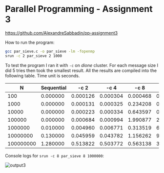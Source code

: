 # Parallel Programming - Assignment 3

https://github.com/AlexandreSabbadin/pp-assignment3

How to run the program:

```bash
gcc par_sieve.c -o par_sieve -lm -fopenmp
srun -c 2 par_sieve 2 1000
```

To test the program I ran it with `-c` on *dione* cluster. For each message size I did 5 tries then took the smallest result. All the results are compiled into the following table. Time unit is seconds.

| N         | Sequential | -c 2     | -c 4     | -c 8     | -c 16    |
|-----------|------------|----------|----------|----------|----------|
| 100       | 0.000000   | 0.000126 | 0.000304 | 0.000468 | 0.077740 |
| 1000      | 0.000000   | 0.000131 | 0.000325 | 0.234208 | 0.000797 |
| 10000     | 0.000000   | 0.000223 | 0.000334 | 0.643597 | 0.598184 |
| 100000    | 0.000000   | 0.000684 | 0.000994 | 1.990877 | 2.037884 |
| 1000000   | 0.010000   | 0.004960 | 0.006771 | 0.313519 | 6.399243 |
| 10000000  | 0.130000   | 0.045959 | 0.043782 | 1.156262 | 9.918036 |
| 100000000 | 1.280000   | 0.513822 | 0.503772 | 0.563138 | 3.729863 |

Console logs for `srun -c 8 par_sieve 8 1000000`:

![output3](https://user-images.githubusercontent.com/85174595/197785017-5c351808-bb0c-4d8a-a77d-b8876888fca7.PNG)
